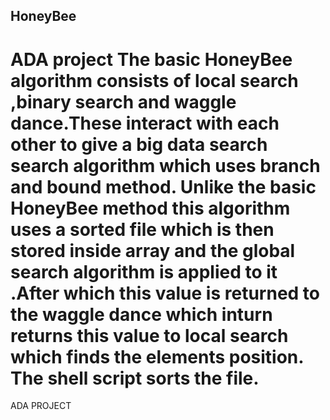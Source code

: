 ## HoneyBee

ADA project
The basic HoneyBee algorithm consists of local search ,binary search and waggle dance.These interact with each other to give a big data search search algorithm which uses branch and bound method.
Unlike the basic HoneyBee method this algorithm uses a sorted file which is then stored inside array and the global search algorithm is applied to it .After which this value is returned to the waggle dance which inturn returns this value to local search which finds the elements position.
The shell script sorts the file.
=======
ADA PROJECT

